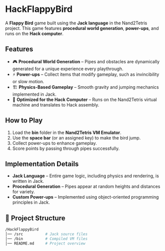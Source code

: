 # HackFlappyBird  

A **Flappy Bird** game built using the **Jack language** in the Nand2Tetris project. This game features **procedural world generation**, **power-ups**, and runs on the **Hack computer**.  

## Features  

- 🎮 **Procedural World Generation** – Pipes and obstacles are dynamically generated for a unique experience every playthrough.  
- ⚡ **Power-ups** – Collect items that modify gameplay, such as invincibility or slow motion.  
- 🏗️ **Physics-Based Gameplay** – Smooth gravity and jumping mechanics implemented in Jack.  
- 💾 **Optimized for the Hack Computer** – Runs on the Nand2Tetris virtual machine and translates to Hack assembly.  

## How to Play  

1. Load the **bin** folder in the **Nand2Tetris VM Emulator**.  
2. Use the **space bar** (or an assigned key) to make the bird jump.  
3. Collect power-ups to enhance gameplay.  
4. Score points by passing through pipes successfully.  

## Implementation Details  

- **Jack Language** – Entire game logic, including physics and rendering, is written in Jack.  
- **Procedural Generation** – Pipes appear at random heights and distances for variety.  
- **Custom Power-ups** – Implemented using object-oriented programming principles in Jack.  

## 📂 Project Structure  

```bash
/HackFlappyBird
│── /src          # Jack source files
│── /bin          # Compiled VM files
│── README.md     # Project overview
